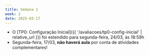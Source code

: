 ```yaml
---
title: Semana 2
week: 2
date: 2025-03-17
---
```


- O [TP0: Configuração Inicial]({{ '/avaliacoes/tp0-config-inicial' | relative_url }}) foi estendido para segunda-feira, 24/03, às 18:59h
- Segunda-feira, 17/03, **não haverá aula** por conta de atividades complementares! 